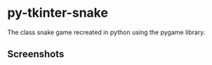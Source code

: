 # py-tkinter-snake
The class snake game recreated in python using the pygame library.

## Screenshots
